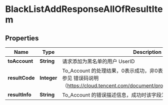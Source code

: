 

# BlackListAddResponseAllOfResultItem


## Properties

| Name | Type | Description | Notes |
|------------ | ------------- | ------------- | -------------|
|**toAccount** | **String** | 请求添加为黑名单的用户 UserID |  [optional] |
|**resultCode** | **Integer** | To_Account 的处理结果，0表示成功，非0表示失败，非0取值的详细描述请参见 错误码说明（https://cloud.tencent.com/document/product/269/3719#ErrorCode） |  [optional] |
|**resultInfo** | **String** | To_Account 的错误描述信息，成功时该字段为空 |  [optional] |




